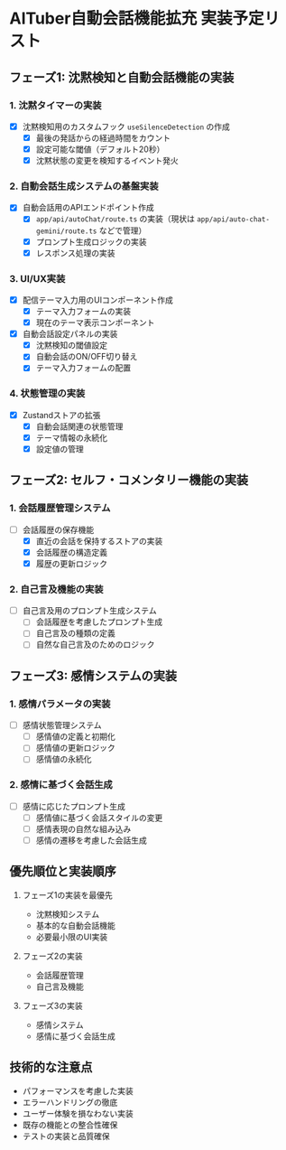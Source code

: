 # AITuber自動会話機能拡充 実装予定リスト

## フェーズ1: 沈黙検知と自動会話機能の実装

### 1. 沈黙タイマーの実装

- [x] 沈黙検知用のカスタムフック `useSilenceDetection` の作成
  - [x] 最後の発話からの経過時間をカウント
  - [x] 設定可能な閾値（デフォルト20秒）
  - [x] 沈黙状態の変更を検知するイベント発火

### 2. 自動会話生成システムの基盤実装

- [x] 自動会話用のAPIエンドポイント作成
  - [x] `app/api/autoChat/route.ts` の実装（現状は `app/api/auto-chat-gemini/route.ts` などで管理）
  - [x] プロンプト生成ロジックの実装
  - [x] レスポンス処理の実装

### 3. UI/UX実装

- [x] 配信テーマ入力用のUIコンポーネント作成
  - [x] テーマ入力フォームの実装
  - [x] 現在のテーマ表示コンポーネント
- [x] 自動会話設定パネルの実装
  - [x] 沈黙検知の閾値設定
  - [x] 自動会話のON/OFF切り替え
  - [x] テーマ入力フォームの配置

### 4. 状態管理の実装

- [x] Zustandストアの拡張
  - [x] 自動会話関連の状態管理
  - [x] テーマ情報の永続化
  - [x] 設定値の管理

## フェーズ2: セルフ・コメンタリー機能の実装

### 1. 会話履歴管理システム

- [ ] 会話履歴の保存機能
  - [x] 直近の会話を保持するストアの実装
  - [x] 会話履歴の構造定義
  - [x] 履歴の更新ロジック

### 2. 自己言及機能の実装

- [ ] 自己言及用のプロンプト生成システム
  - [ ] 会話履歴を考慮したプロンプト生成
  - [ ] 自己言及の種類の定義
  - [ ] 自然な自己言及のためのロジック

## フェーズ3: 感情システムの実装

### 1. 感情パラメータの実装

- [ ] 感情状態管理システム
  - [ ] 感情値の定義と初期化
  - [ ] 感情値の更新ロジック
  - [ ] 感情値の永続化

### 2. 感情に基づく会話生成

- [ ] 感情に応じたプロンプト生成
  - [ ] 感情値に基づく会話スタイルの変更
  - [ ] 感情表現の自然な組み込み
  - [ ] 感情の遷移を考慮した会話生成

## 優先順位と実装順序

1. フェーズ1の実装を最優先

   - 沈黙検知システム
   - 基本的な自動会話機能
   - 必要最小限のUI実装

2. フェーズ2の実装

   - 会話履歴管理
   - 自己言及機能

3. フェーズ3の実装
   - 感情システム
   - 感情に基づく会話生成

## 技術的な注意点

- パフォーマンスを考慮した実装
- エラーハンドリングの徹底
- ユーザー体験を損なわない実装
- 既存の機能との整合性確保
- テストの実装と品質確保
